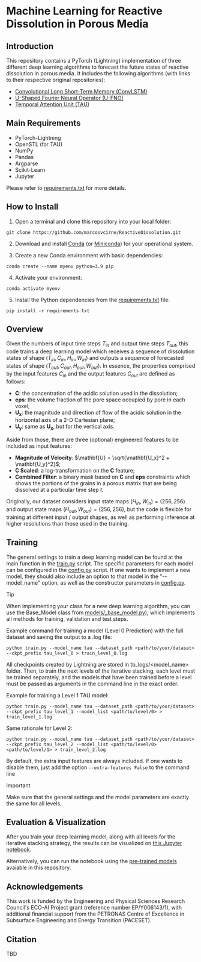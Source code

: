 # Machine Learning for Reactive Dissolution in Porous Media

## Introduction

This repository contains a PyTorch (Lightning) implementation of three different deep learning algorithms to forecast the future states of reactive dissolution in porous media. It includes the following algorithms (with links to their respective original repositories):

- [Convolutional Long Short-Term Memory (ConvLSTM)](https://github.com/ndrplz/ConvLSTM_pytorch)
- [U-Shaped Fourier Neural Operator (U-FNO)](https://github.com/gegewen/ufno)
- [Temporal Attention Unit (TAU)](https://github.com/chengtan9907/OpenSTL)

## Main Requirements

- PyTorch-Lightning
- OpenSTL (for TAU)
- NumPy
- Pandas
- Argparse
- Scikit-Learn
- Jupyter

Please refer to [requirements.txt](requirements.txt) for more details.

## How to Install

1. Open a terminal and clone this repository into your local folder:

```
git clone https://github.com/marcosvcirne/ReactiveDissolution.git
```

2. Download and install [Conda](https://anaconda.org/anaconda/conda) (or [Miniconda](https://docs.anaconda.com/miniconda)) for your operational system.

3. Create a new Conda environment with basic dependencies:

```
conda create --name myenv python=3.9 pip
```

4. Activate your environment:
```
conda activate myenv
```

5. Install the Python dependencies from the [requirements.txt](requirements.txt) file:
```
pip install -r requirements.txt
```

## Overview

Given the numbers of input time steps $T_{in}$ and output time steps $T_{out}$, this code trains a deep learning model which receives a sequence of dissolution states of shape $(T_{in}, C_{in}, H_{in}, W_{in})$ and outputs a sequence of forecasted states of shape $(T_{out}, C_{out}, H_{out}, W_{out})$. In essence, the properties comprised by the input features $C_{in}$ and the output features $C_{out}$ are defined as follows:

- $\mathbf{C}$: the concentration of the acidic solution used in the dissolution;
- $\mathbf{eps}$: the volume fraction of the pore space occupied by pore in each voxel;
- $\mathbf{U_x}$: the magnitude and direction of flow of the acidic solution in the horizontal axis of a 2-D Cartesian plane;
- $\mathbf{U_y}$: same as $\mathbf{U_x}$, but for the vertical axis.

Aside from those, there are three (optional) engineered features to be included as input features:

- **Magnitude of Velocity**: $\mathbf{U} = \sqrt{\mathbf{U_x}^2 + \mathbf{U_y}^2}$;
- **C Scaled**: a log-transformation on the $\mathbf{C}$ feature;
- **Combined Filter**: a binary mask based on $\mathbf{C}$ and $\mathbf{eps}$ constraints which shows the portions of the grains in a porous matrix that are being dissolved at a particular time step $t$.

Originally, our dataset considers input state maps $(H_{in}, W_{in}) = (256, 256)$ and output state maps $(H_{out}, W_{out}) = (256, 256)$, but the code is flexible for training at different input / output shapes, as well as performing inference at higher resolutions than those used in the training.

## Training

The general settings to train a deep learning model can be found at the main function in the [train.py](train.py) script. The specific parameters for each model can be configured in the [config.py](config.py) script. If one wants to implement a new model, they should also include an option to that model in the "--model_name" option, as well as the constructor parameters in [config.py](config.py).

> [!TIP]
> When implementing your class for a new deep learning algorithm, you can use the Base_Model class from [models/_base_model.py](models/_base_model.py)), which implements all methods for training, validation and test steps.

Example command for training a model (Level 0 Prediction) with the full dataset and saving the output to a .log file:

```
python train.py --model_name tau --dataset_path <path/to/your/dataset> --ckpt_prefix tau_level_0 > train_level_0.log
```

All checkpoints created by Lightning are stored in tb_logs/<model_name> folder. Then, to train the next levels of the iterative stacking, each level must be trained separately, and the models that have been trained before a level must be passed as arguments in the command line in the exact order.

Example for training a Level 1 TAU model:

```
python train.py --model_name tau --dataset_path <path/to/your/dataset> --ckpt_prefix tau_level_1 --model_list <path/to/level/0> > train_level_1.log
```

Same rationale for Level 2:

```
python train.py --model_name tau --dataset_path <path/to/your/dataset> --ckpt_prefix tau_level_2 --model_list <path/to/level/0> <path/to/level/1> > train_level_2.log
```

By default, the extra input features are always included. If one wants to disable them, just add the option ```--extra-features False``` to the command line

> [!IMPORTANT]
> Make sure that the general settings and the model parameters are exactly the same for all levels.

## Evaluation & Visualization

After you train your deep learning model, along with all levels for the iterative stacking strategy, the results can be visualized on [this Jupyter notebook](view_results.ipynb).

Alternatively, you can run the notebook using the [pre-trained models](pretrained_models) avaiable in this repository.

## Acknowledgements

This work is funded by the Engineering and Physical Sciences Research Council's ECO-AI Project grant (reference number EP/Y006143/1), with additional financial support from the PETRONAS Centre of Excellence in Subsurface Engineering and Energy Transition (PACESET).

## Citation

TBD

